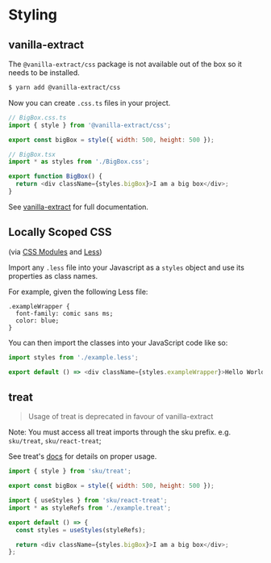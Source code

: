 # Styling

## vanilla-extract

The `@vanilla-extract/css` package is not available out of the box so it needs to be installed.

```bash
$ yarn add @vanilla-extract/css
```

Now you can create `.css.ts` files in your project.

```js
// BigBox.css.ts
import { style } from '@vanilla-extract/css';

export const bigBox = style({ width: 500, height: 500 });
```

```js
// BigBox.tsx
import * as styles from './BigBox.css';

export function BigBox() {
  return <div className={styles.bigBox}>I am a big box</div>;
}
```

See [vanilla-extract](https://vanilla-extract.style/documentation/) for full documentation.

## Locally Scoped CSS

(via [CSS Modules](https://github.com/css-modules/css-modules) and [Less](http://lesscss.org/))

Import any `.less` file into your Javascript as a `styles` object and use its properties as class names.

For example, given the following Less file:

```less
.exampleWrapper {
  font-family: comic sans ms;
  color: blue;
}
```

You can then import the classes into your JavaScript code like so:

```js
import styles from './example.less';

export default () => <div className={styles.exampleWrapper}>Hello World!</div>;
```

## treat

> Usage of treat is deprecated in favour of vanilla-extract

Note: You must access all treat imports through the sku prefix. e.g. `sku/treat`, `sku/react-treat`;

See treat's [docs](https://seek-oss.github.io/treat/) for details on proper usage.

```js
import { style } from 'sku/treat';

export const bigBox = style({ width: 500, height: 500 });
```

```js
import { useStyles } from 'sku/react-treat';
import * as styleRefs from './example.treat';

export default () => {
  const styles = useStyles(styleRefs);

  return <div className={styles.bigBox}>I am a big box</div>;
};
```
